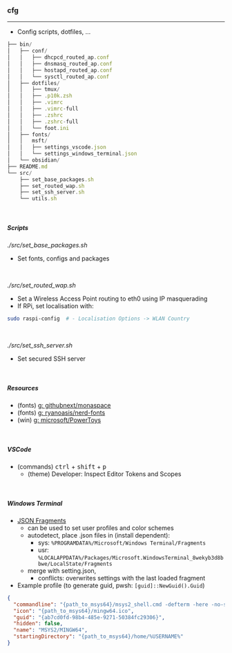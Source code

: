 ### cfg
---
- Config scripts, dotfiles, ...

```ts
├── bin/
│   ├── conf/
│   │   ├── dhcpcd_routed_ap.conf
│   │   ├── dnsmasq_routed_ap.conf
│   │   ├── hostapd_routed_ap.conf
│   │   └── sysctl_routed_ap.conf
│   ├── dotfiles/
│   │   ├── tmux/
│   │   ├── .p10k.zsh
│   │   ├── .vimrc
│   │   ├── .vimrc-full
│   │   ├── .zshrc
│   │   ├── .zshrc-full
│   │   └── foot.ini
│   ├── fonts/
│   │   msft/
│   │   ├── settings_vscode.json
│   │   └── settings_windows_terminal.json
│   └── obsidian/
├── README.md
└── src/
    ├── set_base_packages.sh
    ├── set_routed_wap.sh
    ├── set_ssh_server.sh
    └── utils.sh
```

<br />

##### Scripts

*./src/set_base_packages.sh*
- Set fonts, configs and packages

<br />

*./src/set_routed_wap.sh*
- Set a Wireless Access Point routing to eth0 using IP masquerading
- If RPi, set localisation with:

```sh
sudo raspi-config  # - Localisation Options -> WLAN Country
```

<br />

*./src/set_ssh_server.sh*
- Set secured SSH server

<br />

##### Resources
- (fonts) [g: githubnext/monaspace](https://github.com/githubnext/monaspace)
- (fonts) [g: ryanoasis/nerd-fonts](https://github.com/ryanoasis/nerd-fonts)
- (win) [g: microsoft/PowerToys](https://github.com/microsoft/PowerToys)

<br />

##### VSCode
- (commands) <kbd>ctrl</kbd> + <kbd>shift</kbd> + <kbd>p</kbd>
  - (theme) Developer: Inspect Editor Tokens and Scopes

<br />

##### Windows Terminal
- [JSON Fragments](https://learn.microsoft.com/en-us/windows/terminal/json-fragment-extensions)
  - can be used to set user profiles and color schemes
  - autodetect, place .json files in (install dependent):
    - sys: `%PROGRAMDATA%/Microsoft/Windows Terminal/Fragments`
    - usr: `%LOCALAPPDATA%/Packages/Microsoft.WindowsTerminal_8wekyb3d8bbwe/LocalState/Fragments`
  - merge with setting.json,
    - conflicts: overwrites settings with the last loaded fragment
- Example profile (to generate guid, pwsh: `[guid]::NewGuid().Guid`)

```json
{
  "commandline": "{path_to_msys64}/msys2_shell.cmd -defterm -here -no-start -mingw64",
  "icon": "{path_to_msys64}/mingw64.ico",
  "guid": "{ab7cd0fd-98b4-485e-9271-50384fc29306}",
  "hidden": false,
  "name": "MSYS2/MINGW64",
  "startingDirectory": "{path_to_msys64}/home/%USERNAME%"
}
```

<br />
